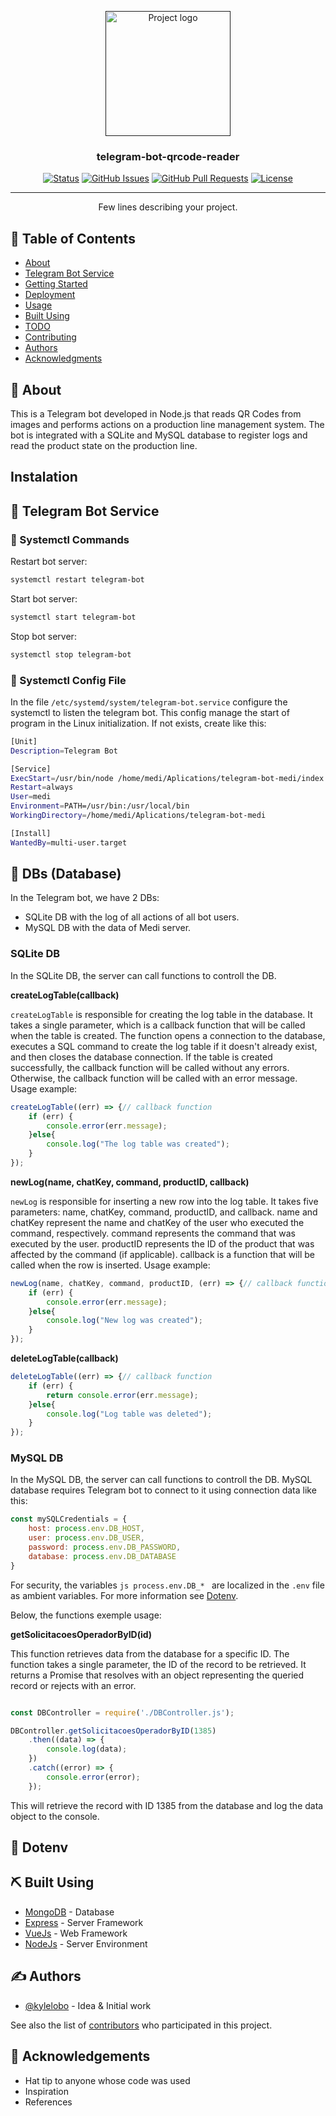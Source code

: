 <p align="center">
  <a href="" rel="noopener">
 <img width=200px height=200px src="https://i.imgur.com/6wj0hh6.jpg" alt="Project logo"></a>
</p>

<h3 align="center">telegram-bot-qrcode-reader</h3>

<div align="center">

[![Status](https://img.shields.io/badge/status-active-success.svg)]()
[![GitHub Issues](https://img.shields.io/github/issues/kylelobo/The-Documentation-Compendium.svg)](https://github.com/kylelobo/The-Documentation-Compendium/issues)
[![GitHub Pull Requests](https://img.shields.io/github/issues-pr/kylelobo/The-Documentation-Compendium.svg)](https://github.com/kylelobo/The-Documentation-Compendium/pulls)
[![License](https://img.shields.io/badge/license-MIT-blue.svg)](/LICENSE)

</div>

---

<p align="center"> Few lines describing your project.
    <br> 
</p>

## 📝 Table of Contents

- [About](#about)
- [Telegram Bot Service](#telegram-bot-service)
- [Getting Started](#getting_started)
- [Deployment](#deployment)
- [Usage](#usage)
- [Built Using](#built_using)
- [TODO](../TODO.md)
- [Contributing](../CONTRIBUTING.md)
- [Authors](#authors)
- [Acknowledgments](#acknowledgement)

## 🧐 About <a name = "about"></a>

This is a Telegram bot developed in Node.js that reads QR Codes from images and performs actions on a production line management system. The bot is integrated with a SQLite and MySQL database to register logs and read the product state on the production line.

## Instalation <a name="Instalation"></a>

## 🎈 Telegram Bot Service <a name="telegram-bot-service"></a>

### 🎈 Systemctl Commands <a name="Systemctl-Commands"></a>

Restart bot server:
```sh
systemctl restart telegram-bot
```
Start bot server:
```sh
systemctl start telegram-bot
```
Stop bot server:
```sh
systemctl stop telegram-bot
```

### 🔧 Systemctl Config File <a name="Config-File"></a>

In the file ``` /etc/systemd/system/telegram-bot.service ``` configure the systemctl to listen the telegram bot. This config manage the start of program in the Linux initialization. If not exists, create like this:

```sh
[Unit]
Description=Telegram Bot

[Service]
ExecStart=/usr/bin/node /home/medi/Aplications/telegram-bot-medi/index
Restart=always
User=medi
Environment=PATH=/usr/bin:/usr/local/bin
WorkingDirectory=/home/medi/Aplications/telegram-bot-medi

[Install]
WantedBy=multi-user.target

```
## 🏁 DBs (Database) <a name = "DBController"></a>

In the Telegram bot, we have 2 DBs: 

- SQLite DB with the log of all actions of all bot users.
- MySQL DB with the data of Medi server.

### SQLite DB

In the SQLite DB, the server can call functions to controll the DB.

<b> createLogTable(callback) </b>

```createLogTable``` is responsible for creating the log table in the database. It takes a single parameter, which is a callback function that will be called when the table is created. The function opens a connection to the database, executes a SQL command to create the log table if it doesn't already exist, and then closes the database connection. If the table is created successfully, the callback function will be called without any errors. Otherwise, the callback function will be called with an error message. Usage example:

```js
createLogTable((err) => {// callback function
    if (err) {
        console.error(err.message);
    }else{
        console.log("The log table was created");
    }
});
```

<b> newLog(name, chatKey, command, productID, callback) </b>

```newLog``` is responsible for inserting a new row into the log table. It takes five parameters: name, chatKey, command, productID, and callback. name and chatKey represent the name and chatKey of the user who executed the command, respectively. command represents the command that was executed by the user. productID represents the ID of the product that was affected by the command (if applicable). callback is a function that will be called when the row is inserted. Usage example:

```js
newLog(name, chatKey, command, productID, (err) => {// callback function
    if (err) {
        console.error(err.message);
    }else{
        console.log("New log was created"); 
    }
});
```

<b> deleteLogTable(callback) </b>

```js
deleteLogTable((err) => {// callback function
    if (err) {
        return console.error(err.message);
    }else{
        console.log("Log table was deleted");
    }
});
```
### MySQL DB

In the MySQL DB, the server can call functions to controll the DB. MySQL database requires Telegram bot to connect to it using connection data like this:

```js
const mySQLCredentials = {
    host: process.env.DB_HOST,
    user: process.env.DB_USER,
    password: process.env.DB_PASSWORD,
    database: process.env.DB_DATABASE
}
```
For security, the variables ```js process.env.DB_* ``` are localized in the ```.env``` file as ambient variables. For more information see [Dotenv](#dotenv).

Below, the functions exemple usage:

<b>getSolicitacoesOperadorByID(id)</b>

This function retrieves data from the database for a specific ID. The function takes a single parameter, the ID of the record to be retrieved. It returns a Promise that resolves with an object representing the queried record or rejects with an error.

```js

const DBController = require('./DBController.js');

DBController.getSolicitacoesOperadorByID(1385)
    .then((data) => {
        console.log(data);
    })
    .catch((error) => {
        console.error(error);
    });

```
This will retrieve the record with ID 1385 from the database and log the data object to the console.


## 🚀 Dotenv <a name = "dotenv"></a>



## ⛏️ Built Using <a name = "built_using"></a>

- [MongoDB](https://www.mongodb.com/) - Database
- [Express](https://expressjs.com/) - Server Framework
- [VueJs](https://vuejs.org/) - Web Framework
- [NodeJs](https://nodejs.org/en/) - Server Environment

## ✍️ Authors <a name = "authors"></a>

- [@kylelobo](https://github.com/kylelobo) - Idea & Initial work

See also the list of [contributors](https://github.com/kylelobo/The-Documentation-Compendium/contributors) who participated in this project.

## 🎉 Acknowledgements <a name = "acknowledgement"></a>

- Hat tip to anyone whose code was used
- Inspiration
- References
